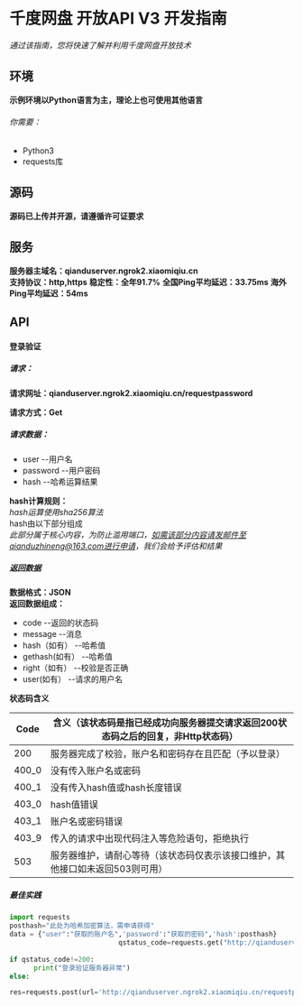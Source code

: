 # 千度网盘 开放API V3 开发指南
*通过该指南，您将快速了解并利用千度网盘开放技术*

## 环境
**示例环境以Python语言为主，理论上也可使用其他语言**
###### 你需要：
- Python3
- requests库
 
## 源码
**源码已上传并开源，请遵循许可证要求**  
 
## 服务
**服务器主域名：qianduserver.ngrok2.xiaomiqiu.cn**  
**支持协议：http,https**
**稳定性：全年91.7%**
**全国Ping平均延迟：33.75ms**
**海外Ping平均延迟：54ms**

## API
#### 登录验证
##### 请求：
**请求网址：qianduserver.ngrok2.xiaomiqiu.cn/requestpassword**

**请求方式：Get**

##### 请求数据：
 - user --用户名
 - password --用户密码
 - hash --哈希运算结果
 
 **hash计算规则：**  
 *hash运算使用sha256算法*  
 hash由以下部分组成  
 *此部分属于核心内容，为防止滥用端口，如需该部分内容请发邮件至qianduzhineng@163.com进行申请，我们会给予评估和结果*  
 
 ##### 返回数据
 **数据格式：JSON**  
 **返回数据组成：**  
 
 - code --返回的状态码
 - message --消息
 - hash（如有） --哈希值 
 - gethash(如有） --哈希值
 - right（如有） --校验是否正确
 - user(如有） --请求的用户名
  
  **状态码含义**
  

| Code  | 含义（该状态码是指已经成功向服务器提交请求返回200状态码之后的回复，非Http状态码） |
| ----- | --------------------------------------------------------------------------------- |
| 200   | 服务器完成了校验，账户名和密码存在且匹配（予以登录）                              |
| 400_0 | 没有传入账户名或密码                                                              |
| 400_1 | 没有传入hash值或hash长度错误                                                      |
| 403_0 | hash值错误                                                                        |
| 403_1 | 账户名或密码错误                                                                  |
| 403_9 | 传入的请求中出现代码注入等危险语句，拒绝执行                                      |
| 503   | 服务器维护，请耐心等待（该状态码仅表示该接口维护，其他接口如未返回503则可用）     |

##### 最佳实践

``` python
import requests
posthash="此处为哈希加密算法，需申请获得"
data = {"user":"获取的账户名",'password':"获取的密码",'hash':posthash}
                           qstatus_code=requests.get("http://qianduserver.ngrok2.xiaomiqiu.cn/requestpassword").status_code
						   
if qstatus_code!=200:
      print("登录验证服务器异常")
else:

res=requests.post(url='http://qianduserver.ngrok2.xiaomiqiu.cn/requestpassword',data=data).json()
```
